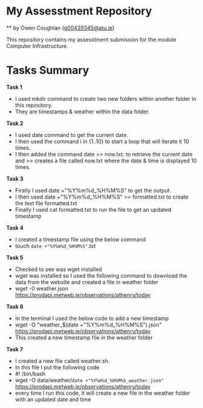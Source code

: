 # My Assesstment Repository

** by Owen Coughlan (g00439345@atu.ie)

This repository contains my assesstment submission for the module Computer Infrastructure.


# Tasks Summary

 **Task 1** 
 - I used mkdir command to create two new folders within another folder in this repository. 
 - They are timestamps & weather within the data folder.

 **Task 2** 
 - I used date command to get the current date. 
 - I then used the command i in {1..10} to start a loop that will iterate it 10 times. 
 - I then added the command date >> now.txt: to retrieve the current date and >> creates a file called now.txt where the date & time is displayed 10 times.

 **Task 3** 
 - Firstly I used date +"%Y%m%d_%H%M%S" to get the output.
 - I then used date +"%Y%m%d_%H%M%S" >> formatted.txt to create the text file formatted.txt
 - Finally I used cat formatted.txt to run the file to get an updated timestamp

 **Task 4** 
 - I created a timestamp file using the below command
 - touch `date +"%Y%m%d_%H%M%S"`.txt

 **Task 5** 
 - Checked to see was wget installed
 - wget was installed so I used the following command to download the data from the website and created a file in weather folder
 - wget -0 weather.json https://prodapi.metweb.ie/observations/athenry/today

 **Task 6**
 - In the terminal I used the below code to add a new timestamp
 - wget -O "weather_$(date +"%Y%m%d_%H%M%S").json" https://prodapi.metweb.ie/observations/athenry/today
 - This created a new timestamp file in the weather folder
 
 **Task 7** 
 - I created a new file called weather.sh.
 - In this file I put the following code
 - #! /bin/bash
 - wget -O data/weather/`date +"%Y%m%d_%H%M%S_weather.json"` https://prodapi.metweb.ie/observations/athenry/today
 - every time I run this code, it will create a new file in the weather folder with an updated date and time
